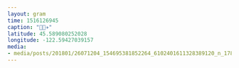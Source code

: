 ```yaml
---
layout: gram
time: 1516126945
caption: "👶🏻✈️"
latitude: 45.589080252028
longitude: -122.59427039157
media:
- media/posts/201801/26071204_154695381852264_6102401611328389120_n_17890859557166391.jpg
---
```

